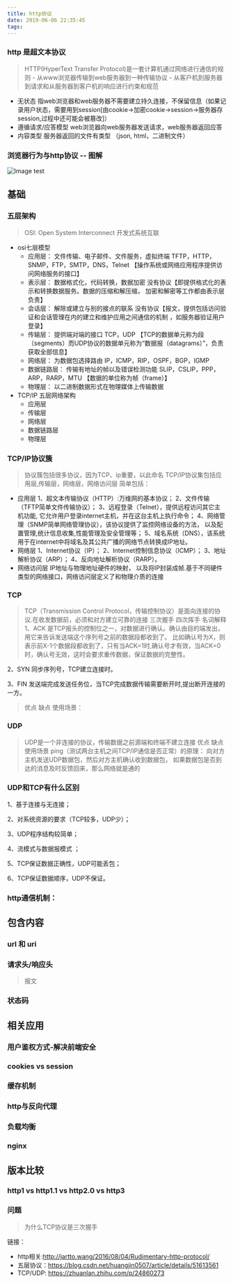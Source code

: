 ```yaml
---
title: http协议
date: 2019-06-06 22:35:45
tags:
---
```


### http 是超文本协议
> HTTP(HyperText Transfer Protocol)是一套计算机通过网络进行通信的规则 - 从www浏览器传输到web服务器到一种传输协议 - 从客户机到服务器到请求和从服务器到客户机的响应进行约束和规范
- 无状态 指web浏览器和web服务器不需要建立持久连接，不保留信息（如果记录用户状态，需要用到session[由cookie->加密cookie->session->服务器存session,过程中还可能会被篡改]）
- 遵循请求/应答模型 web浏览器向web服务器发送请求，web服务器返回应答
- 内容类型 服务器返回的文件有类型 （json, html，二进制文件）
### 浏览器行为与http协议 -- 图解
![Image test](/static/浏览器行为与http协议.png)
## 基础
### 五层架构
> OSI: Open System Interconnect 开发式系统互联
  - osi七层模型
    - 应用层： 文件传输、电子邮件、文件服务，虚拟终端 TFTP，HTTP，SNMP，FTP，SMTP，DNS，Telnet 【操作系统或网络应用程序提供访问网络服务的接口】
    - 表示层： 数据格式化，代码转换，数据加密 没有协议【即提供格式化的表示和转换数据服务。数据的压缩和解压缩， 加密和解密等工作都由表示层负责】
    - 会话层： 解除或建立与别的接点的联系 没有协议【报文，提供包括访问验证和会话管理在内的建立和维护应用之间通信的机制 ，如服务器验证用户登录】
    - 传输层： 提供端对端的接口 TCP，UDP 【TCP的数据单元称为段 （segments）而UDP协议的数据单元称为“数据报（datagrams）”，负责获取全部信息】
    - 网络层： 为数据包选择路由 IP，ICMP，RIP，OSPF，BGP，IGMP 
    - 数据链路层： 传输有地址的帧以及错误检测功能 SLIP，CSLIP，PPP，ARP，RARP，MTU 【数据的单位称为帧（frame）】
    - 物理层： 以二进制数据形式在物理媒体上传输数据
  - TCP/IP 五层网络架构
    - 应用层 
    - 传输层 
    - 网络层 
    - 数据链路层 
    - 物理层 

### TCP/IP协议簇
> 协议簇包括很多协议，因为TCP、ip重要，以此命名
> TCP/IP协议集包括应用层,传输层，网络层，网络访问层
> 简单包括：
 - 应用层
  1、超文本传输协议（HTTP）:万维网的基本协议；
  2、文件传输（TFTP简单文件传输协议）；
  3、远程登录（Telnet），提供远程访问其它主机功能, 它允许用户登录internet主机，并在这台主机上执行命令；
  4、网络管理（SNMP简单网络管理协议），该协议提供了监控网络设备的方法， 以及配置管理,统计信息收集,性能管理及安全管理等；
  5、域名系统（DNS），该系统用于在internet中将域名及其公共广播的网络节点转换成IP地址。
  - 网络层
  1、Internet协议（IP）；
  2、Internet控制信息协议（ICMP）；
  3、地址解析协议（ARP）；
  4、反向地址解析协议（RARP）。
  - 网络访问层
  IP地址与物理地址硬件的映射， 以及将IP封装成帧.基于不同硬件类型的网络接口，网络访问层定义了和物理介质的连接

### TCP
> TCP（Transmission Control Protocol，传输控制协议）是面向连接的协议.在收发数据前，必须和对方建立可靠的连接
> 三次握手
> 四次挥手
> 名词解释
1、ACK 是TCP报头的控制位之一，对数据进行确认。确认由目的端发出， 用它来告诉发送端这个序列号之前的数据段都收到了。 比如确认号为X，则表示前X-1个数据段都收到了，只有当ACK=1时,确认号才有效，当ACK=0时，确认号无效，这时会要求重传数据，保证数据的完整性。

2、SYN 同步序列号，TCP建立连接时。

3、FIN 发送端完成发送任务位，当TCP完成数据传输需要断开时,提出断开连接的一方。
> 优点
> 缺点
> 使用场景：
### UDP
> UDP是一个非连接的协议，传输数据之前源端和终端不建立连接
> 优点
> 缺点
> 使用场景
> ping（测试两台主机之间TCP/IP通信是否正常）的原理： 向对方主机发送UDP数据包，然后对方主机确认收到数据包， 如果数据包是否到达的消息及时反馈回来，那么网络就是通的
### UDP和TCP有什么区别
1、基于连接与无连接；

2、对系统资源的要求（TCP较多，UDP少）；

3、UDP程序结构较简单；

4、流模式与数据报模式 ；

5、TCP保证数据正确性，UDP可能丢包；

6、TCP保证数据顺序，UDP不保证。
### http通信机制： 
## 包含内容
### url 和 uri
### 请求头/响应头
> 报文
### 状态码

## 相关应用
### 用户鉴权方式-解决前端安全
### cookies vs session
### 缓存机制

### http与反向代理
### 负载均衡

### nginx
## 版本比较
### http1 vs http1.1 vs http2.0 vs http3

### 问题
> 为什么TCP协议是三次握手

链接：
  - http相关:http://jartto.wang/2016/08/04/Rudimentary-http-protocol/
  - 五层协议：https://blog.csdn.net/huangjin0507/article/details/51613561
  - TCP/UDP: https://zhuanlan.zhihu.com/p/24860273
